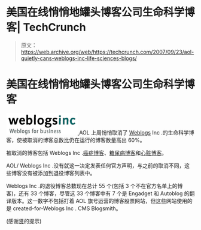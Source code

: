 # 美国在线悄悄地罐头博客公司生命科学博客| TechCrunch

> 原文：<https://web.archive.org/web/https://techcrunch.com/2007/09/23/aol-quietly-cans-weblogs-inc-life-sciences-blogs/>

# 美国在线悄悄地罐头博客公司生命科学博客

[![](img/da6e6bfe4856c6883fdbf60c1733d887.png) ](https://web.archive.org/web/20230222090415/http://www.weblogsinc.com/) AOL 上周悄悄取消了 [Weblogs](https://web.archive.org/web/20230222090415/http://www.weblogsinc.com/) Inc .的生命科学博客，使被取消的博客总数比仍在运行的博客数量高出 60%。

被取消的博客包括 Weblogs Inc .[癌症博客](https://web.archive.org/web/20230222090415/http://www.thecancerblog.com/)、[糖尿病博客](https://web.archive.org/web/20230222090415/http://www.thediabetesblog.com/)和[心脏博客](https://web.archive.org/web/20230222090415/http://www.thecardioblog.com/)。

AOL/ Weblogs Inc .没有就这一决定发表任何官方声明，与之前的取消不同，这些博客没有被添加到退役博客列表中。

Weblogs Inc .的退役博客总数现在总计 55 个(包括 3 个不在官方名单上的博客)，还有 33 个博客，尽管这 33 个博客中有 7 个是 Engadget 和 Autoblog 的翻译版本。这一数字不包括打着 AOL 旗号运营的博客股票网站，但这些网站使用的是 created-for-Weblogs Inc . CMS Blogsmith。

(感谢[贤](https://web.archive.org/web/20230222090415/http://www.eyeondna.com/)的提示)